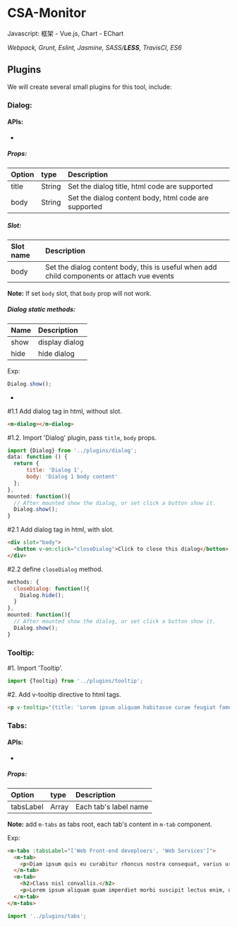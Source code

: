 # CSA-Monitor

Javascript: 框架 - Vue.js, Chart - EChart

*Webpack, Grunt, Eslint, Jasmine, SASS/**LESS**, TravisCI, ES6*


Plugins
----
We will create several small plugins for this tool, include:

### Dialog:
#### APIs:
-
##### Props:
| Option   | type   | Description                                           |
| :------- | :----  | :---                                                  |
| title    | String |  Set the dialog title, html code are supported        |
| body     | String |  Set the dialog content body, html code are supported |

##### Slot:
| Slot name | Description                                                                                |
|:---       |:----                                                                                       |
| body      | Set the dialog content body, this is useful when add child components or attach vue events |
**Note:** If set `body` slot, that `body` prop will not work.

##### Dialog static methods:
| Name | Description    |
|:---  |:---            | 
| show | display dialog |
| hide | hide dialog    |

Exp: 
``` javascript
Dialog.show();

```

-

\#1.1 Add dialog tag in html, without slot.
``` html
<m-dialog></m-dialog>
```

\#1.2. Import 'Dialog' plugin, pass `title`, `body` props.
``` javascript
import {Dialog} from '../plugins/dialog';
data: function () {
  return {
      title: 'Dialog 1',
      body: 'Dialog 1 body content'
  };
},
mounted: function(){
  // After mounted show the dialog, or set click a button show it.
  Dialog.show();
}

```
\#2.1 Add dialog tag in html, with slot.
``` html
<div slot="body">
  <button v-on:click="closeDialog">Click to close this dialog</button>
</div>
```
\#2.2 define `closeDialog` method.
``` javascript
methods: {
  closeDialog: function(){
    Dialog.hide();
  }
},
mounted: function(){
  // After mounted show the dialog, or set click a button show it.
  Dialog.show();
}
```


### Tooltip:
\#1. Import 'Tooltip'.
``` javascript
import {Tooltip} from '../plugins/tooltip';
```

\#2. Add v-tooltip directive to html tags.
``` html
<p v-tooltip="{title: 'Lorem ipsum aliquam habitasse curae feugiat fames suscipit adipiscing senectus, orci non nec leo pharetra etiam metus libero lacus, taciti consequat class augue interdum aliquet integer id.'}">Lorem ipsum venenatis praesent maecenas mattis gravida.</p>
```

### Tabs:
#### APIs:
-
##### Props:
| Option    | type   | Description             |
| :-------  | :----  | :---                    |
| tabsLabel | Array  |  Each tab's label name  |

**Note:** add `m-tabs` as tabs root, each tab's content in `m-tab` component.

Exp:
``` html
<m-tabs :tabsLabel="['Web Front-end deveploers', 'Web Services']">
  <m-tab>
    <p>Diam ipsum quis eu curabitur rhoncus nostra consequat, varius urna nunc ligula iaculis tellus dolor egestas, auctor risus hac pharetra eros laoreet habitant placerat augue ultrices arcu cras duis phasellus sit commodo.</p>
  </m-tab>
  <m-tab>
    <h2>Class nisl convallis.</h2>
    <p>Lorem ipsum aliquam quam imperdiet morbi suscipit lectus enim, diam tempor eleifend pellentesque condimentum donec eu ut donec, pharetra litora lectus id ut aenean class.</p>
  </m-tab>
</m-tabs>
```

``` javascript
import '../plugins/tabs';
```
